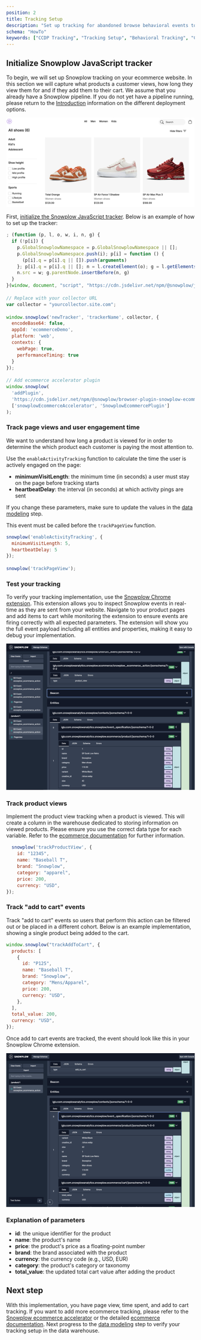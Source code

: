 ```yaml
---
position: 2
title: Tracking Setup
description: "Set up tracking for abandoned browse behavioral events to power customer re-engagement campaigns."
schema: "HowTo"
keywords: ["CCDP Tracking", "Tracking Setup", "Behavioral Tracking", "Customer Tracking", "Event Setup", "CCDP Events"]
---
```


## Initialize Snowplow JavaScript tracker

To begin, we will set up Snowplow tracking on your ecommerce website. In this section we will capture what products a customer views, how long they view them for and if they add them to their cart. We assume that you already have a Snowplow pipeline. If you do not yet have a pipeline running, please return to the [Introduction](/tutorials/abandoned-browse-ccdp/introduction) information on the different deployment options.

![website](images/retl-shopfront.png)

First, [initialize the Snowplow JavaScript tracker](/docs/sources/trackers/web-trackers/quick-start-guide). Below is an example of how to set up the tracker:

```javascript
; (function (p, l, o, w, i, n, g) {
  if (!p[i]) {
    p.GlobalSnowplowNamespace = p.GlobalSnowplowNamespace || [];
    p.GlobalSnowplowNamespace.push(i); p[i] = function () {
      (p[i].q = p[i].q || []).push(arguments)
    }; p[i].q = p[i].q || []; n = l.createElement(o); g = l.getElementsByTagName(o)[0]; n.async = 1;
    n.src = w; g.parentNode.insertBefore(n, g)
  }
}(window, document, "script", "https://cdn.jsdelivr.net/npm/@snowplow/javascript-tracker@latest/dist/sp.lite.js", "snowplow"));

// Replace with your collector URL
var collector = "yourcollector.site.com";

window.snowplow('newTracker', 'trackerName', collector, {
  encodeBase64: false,
  appId: 'ecommerceDemo',
  platform: 'web',
  contexts: {
    webPage: true,
    performanceTiming: true
  }
});

// Add ecommerce accelerator plugin
window.snowplow(
  'addPlugin',
  'https://cdn.jsdelivr.net/npm/@snowplow/browser-plugin-snowplow-ecommerce@latest/dist/index.umd.min.js',
  ['snowplowEcommerceAccelerator', 'SnowplowEcommercePlugin']
);
```

### Track page views and user engagement time

We want to understand how long a product is viewed for in order to determine the which product each customer is paying the most attention to.

Use the `enableActivityTracking` function to calculate the time the user is actively engaged on the page:
- **minimumVisitLength**: the minimum time (in seconds) a user must stay on the page before tracking starts
- **heartbeatDelay**: the interval (in seconds) at which activity pings are sent

If you change these parameters, make sure to update the values in the [data modeling](./data-modeling.md#identifying-most-viewed-but-not-added-to-cart-products) step.

This event must be called before the `trackPageView` function.

```javascript
snowplow('enableActivityTracking', {
  minimumVisitLength: 5,
  heartbeatDelay: 5
});

snowplow('trackPageView');
```

### Test your tracking

To verify your tracking implementation, use the [Snowplow Chrome extension](https://chrome.google.com/webstore/detail/snowplow-inspector/maplkdomeamdlngconidoefjpogkmljm). This extension allows you to inspect Snowplow events in real-time as they are sent from your website. Navigate to your product pages and add items to cart while monitoring the extension to ensure events are firing correctly with all expected parameters. The extension will show you the full event payload including all entities and properties, making it easy to debug your implementation.

![Chrome Extension](images/retl-chrome-extension.png)

### Track product views

Implement the product view tracking when a product is viewed. This will create a column in the warehouse dedicated to storing information on viewed products. Please ensure you use the correct data type for each variable. Refer to the [ecommerce documentation](https://docs.snowplow.io/docs/sources/trackers/web-trackers/tracking-events/ecommerce) for further information.
```javascript
  snowplow('trackProductView', {
    id: "12345",
    name: "Baseball T",
    brand: "Snowplow",
    category: "apparel",
    price: 200,
    currency: "USD",
});
```

### Track "add to cart" events

Track "add to cart" events so users that perform this action can be filtered out or be placed in a different cohort. Below is an example implementation, showing a single product being added to the cart.

```javascript
window.snowplow("trackAddToCart", {
  products: [
    {
      id: "P125",
      name: "Baseball T",
      brand: "Snowplow",
      category: "Mens/Apparel",
      price: 200,
      currency: "USD",
    },
  ],
  total_value: 200,
  currency: "USD",
});
```

Once add to cart events are tracked, the event should look like this in your Snowplow Chrome extension.

![Add to cart](images/retl-add-to-cart.png)

### Explanation of parameters

- **id**: the unique identifier for the product
- **name**: the product's name
- **price**: the product's price as a floating-point number
- **brand**: the brand associated with the product
- **currency**: the currency code (e.g., USD, EUR)
- **category**: the product's category or taxonomy
- **total_value**: the updated total cart value after adding the product

## Next step

With this implementation, you have page view, time spent, and add to cart tracking. If you want to add more ecommerce tracking, please refer to the [Snowplow ecommerce accelerator](https://docs.snowplow.io/accelerators/ecommerce) or the detailed [ecommerce documentation](/docs/sources/trackers/web-trackers/tracking-events/ecommerce). Next progress to the [data modeling](./data-modeling.md) step to verify your tracking setup in the data warehouse.
